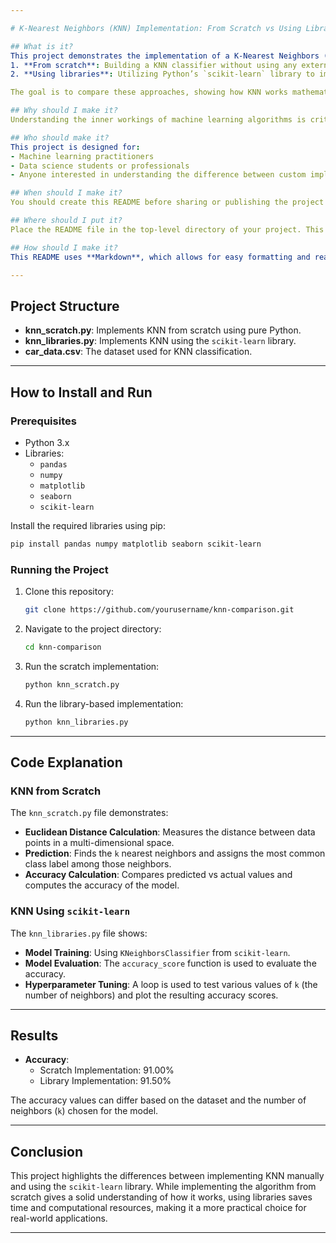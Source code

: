 ```yaml
---

# K-Nearest Neighbors (KNN) Implementation: From Scratch vs Using Libraries

## What is it?
This project demonstrates the implementation of a K-Nearest Neighbors (KNN) classifier in two ways:
1. **From scratch**: Building a KNN classifier without using any external libraries.
2. **Using libraries**: Utilizing Python’s `scikit-learn` library to implement a KNN classifier.

The goal is to compare these approaches, showing how KNN works mathematically and how to use pre-built library methods for ease and efficiency.

## Why should I make it?
Understanding the inner workings of machine learning algorithms is critical for building a deeper knowledge of how they operate. By comparing a manual KNN implementation with a library-based one, this project helps clarify the algorithm's mechanics and its practical usage in real-world applications.

## Who should make it?
This project is designed for:
- Machine learning practitioners
- Data science students or professionals
- Anyone interested in understanding the difference between custom implementations and using libraries for KNN.

## When should I make it?
You should create this README before sharing or publishing the project to ensure that collaborators and users can easily understand the purpose and functionality of the code.

## Where should I put it?
Place the README file in the top-level directory of your project. This ensures that anyone new to the project can quickly find out what it's about and how to use it. Git hosting platforms like GitHub, GitLab, and Bitbucket will display the README file by default when visiting the repository.

## How should I make it?
This README uses **Markdown**, which allows for easy formatting and readability. Below is a breakdown of how the project works:

---
```


## Project Structure

- **knn_scratch.py**: Implements KNN from scratch using pure Python.
- **knn_libraries.py**: Implements KNN using the `scikit-learn` library.
- **car_data.csv**: The dataset used for KNN classification.

---

## How to Install and Run

### Prerequisites
- Python 3.x
- Libraries:
  - `pandas`
  - `numpy`
  - `matplotlib`
  - `seaborn`
  - `scikit-learn`

Install the required libraries using pip:
```bash
pip install pandas numpy matplotlib seaborn scikit-learn
```

### Running the Project

1. Clone this repository:
   ```bash
   git clone https://github.com/yourusername/knn-comparison.git
   ```

2. Navigate to the project directory:
   ```bash
   cd knn-comparison
   ```

3. Run the scratch implementation:
   ```bash
   python knn_scratch.py
   ```

4. Run the library-based implementation:
   ```bash
   python knn_libraries.py
   ```

---

## Code Explanation

### KNN from Scratch
The `knn_scratch.py` file demonstrates:
- **Euclidean Distance Calculation**: Measures the distance between data points in a multi-dimensional space.
- **Prediction**: Finds the `k` nearest neighbors and assigns the most common class label among those neighbors.
- **Accuracy Calculation**: Compares predicted vs actual values and computes the accuracy of the model.

### KNN Using `scikit-learn`
The `knn_libraries.py` file shows:
- **Model Training**: Using `KNeighborsClassifier` from `scikit-learn`.
- **Model Evaluation**: The `accuracy_score` function is used to evaluate the accuracy.
- **Hyperparameter Tuning**: A loop is used to test various values of `k` (the number of neighbors) and plot the resulting accuracy scores.

---

## Results

- **Accuracy**: 
  - Scratch Implementation: 91.00%
  - Library Implementation: 91.50%

The accuracy values can differ based on the dataset and the number of neighbors (`k`) chosen for the model.

---

## Conclusion

This project highlights the differences between implementing KNN manually and using the `scikit-learn` library. While implementing the algorithm from scratch gives a solid understanding of how it works, using libraries saves time and computational resources, making it a more practical choice for real-world applications.

---
